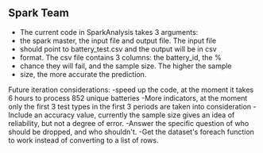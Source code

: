 ## Spark Team
* The current code in SparkAnalysis takes 3 arguments:
* the spark master, the input file and output file. The input file
* should point to battery_test.csv and the output will be in csv
* format. The csv file contains 3 columns: the battery_id, the %
* chance they will fail, and the sample size. The higher the sample
* size, the more accurate the prediction.

Future iteration considerations:
-speed up the code, at the moment it takes 6 hours to process 852 unique 
batteries
-More indicators, at the moment only the first 3 test types in the first 3
periods are taken into consideration
-Include an accuracy value, currently the sample size gives an idea of reliability, but not a degree of error.
-Answer the specific question of who should be dropped, and who shouldn't.
-Get the dataset's foreach function to work instead of converting to a list
of rows.
